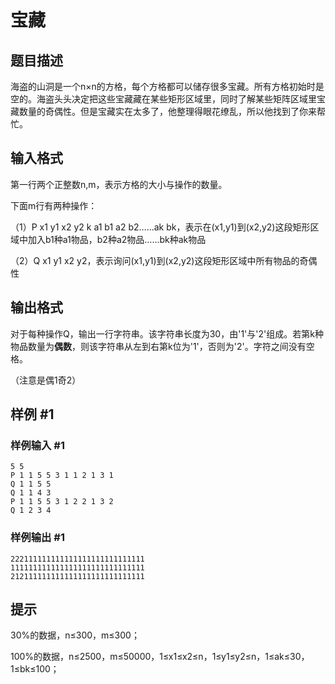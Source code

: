 # 宝藏

## 题目描述

海盗的山洞是一个n×n的方格，每个方格都可以储存很多宝藏。所有方格初始时是空的。海盗头头决定把这些宝藏藏在某些矩形区域里，同时了解某些矩阵区域里宝藏数量的奇偶性。但是宝藏实在太多了，他整理得眼花缭乱，所以他找到了你来帮忙。


## 输入格式

第一行两个正整数n,m，表示方格的大小与操作的数量。

下面m行有两种操作：

（1）P x1 y1 x2 y2 k a1 b1 a2 b2……ak bk，表示在(x1,y1)到(x2,y2)这段矩形区域中加入b1种a1物品，b2种a2物品……bk种ak物品

（2）Q  x1 y1 x2 y2，表示询问(x1,y1)到(x2,y2)这段矩形区域中所有物品的奇偶性


## 输出格式

对于每种操作Q，输出一行字符串。该字符串长度为30，由'1'与'2'组成。若第k种物品数量为**偶数**，则该字符串从左到右第k位为'1'，否则为'2'。字符之间没有空格。

（注意是偶1奇2）


## 样例 #1

### 样例输入 #1
```
5 5
P 1 1 5 5 3 1 1 2 1 3 1
Q 1 1 5 5
Q 1 1 4 3
P 1 1 5 5 3 1 2 2 1 3 2
Q 1 2 3 4
```

### 样例输出 #1

```
222111111111111111111111111111
111111111111111111111111111111
212111111111111111111111111111
```

## 提示

30%的数据，n≤300，m≤300；

100%的数据，n≤2500，m≤50000，1≤x1≤x2≤n，1≤y1≤y2≤n，1≤ak≤30，1≤bk≤100；

